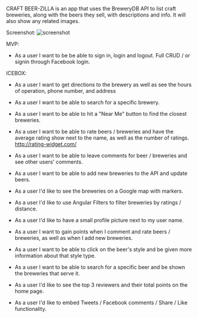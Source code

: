 CRAFT BEER-ZILLA is an app that uses the BreweryDB API to list craft breweries, along with the beers they sell, with descriptions and info.  It will also show any related images.

Screenshot:
![screenshot]("https://drive.google.com/thumbnail?id=0B6z5p82sidMKTGRsMFVKVnV5eWc&authuser=0&v=1441574161938&sz=w830-h566")

MVP:

- As a user I want to be be able to sign in, login and logout. Full CRUD / or signin through Facebook login.

ICEBOX:

- As a user I want to get directions to the brewery as well as see the hours of operation, phone number, and address

- As a user I want to be able to search for a specific brewery.

- As a user I want to be able to hit a "Near Me" button to find the closest breweries.

- As a user I want to be able to rate beers / breweries and have the average rating show next to the name, as well as the number of ratings. http://rating-widget.com/

- As a user I want to be able to leave comments for beer / breweries and see other users' comments.

- As a user I want to be able to add new breweries to the API and update beers.

- As a user I'd like to see the breweries on a Google map with markers.

- As a user I'd like to use Angular Filters to filter breweries by ratings / distance.

- As a user I'd like to have a small profile picture next to my user name.

- As a user I want to gain points when I comment and rate beers / breweries, as well as when I add new breweries.

- As a user I want to be able to click on the beer's style and be given more information about that style type.

- As a user I want to be able to search for a specific beer and be shown the breweries that serve it.

- As a user I'd like to see the top 3 reviewers and their total points on the home page.

- As a user I'd like to embed Tweets / Facebook comments / Share / Like functionality.
